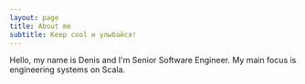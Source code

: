 ```yaml
---
layout: page
title: About me
subtitle: Keep cool и улыбайся!
---
```


Hello, my name is Denis and I'm Senior Software Engineer. My main focus is engineering systems on Scala.
